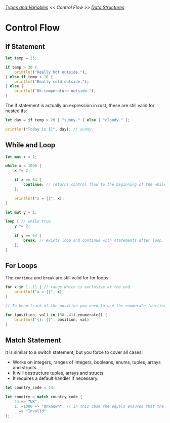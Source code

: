 _[Types and Variables](./types-and-variables.md) << Control Flow >> [Data Structures](./data-structures.md)_

# Control Flow

## If Statement

```rust
let temp = 25;

if temp > 30 {
    println!("Really hot outside.");
} else if temp < 10 {
    println!("Really cold outside.");
} else {
    println!("Ok temperature outside.");
}
```

The if statement is actually an expression in rust, these are still valid for nested ifs:

```rust
let day = if temp > 20 { "sunny." } else { "cloudy." };

println!("Today is {}", day); // sunny.
```

## While and Loop

```rust
let mut x = 1;

while x < 1000 {
    x *= 2;

    if x == 64 { 
        continue; // returns control flow to the beginning of the while loop. 
    };

    println!("x = {}", x);
}

let mut y = 1;

loop { // while true 
    y *= 2;
    
    if y == 64 { 
        break; // exists loop and continue with statements after loop. 
    };
}

```

## For Loops

The `continue` and `break` are still valid for for loops.

```rust
for x in 1..11 { // range which is exclusive at the end.
    println!("x = {}", x);
}

// To keep track of the position you need to use the enumerate function of a range or iterators.

for (position, val) in (30..41).enumerate() {
    println!("{}: {}", position, val)
}
```

## Match Statement

It is similar to a switch statement, but you force to cover all cases:

- Works on integers, ranges of integers, booleans, enums, tuples, arrays and structs.
- It will destructure tuples, arrays and structs.
- It requires a default handler if necessary.

```rust
let country_code = 44;

let country = match country_code {
    44 => "UK",
    1..=1000 => "Unknown", // in this case the equals ensures that the range is inclusive.
    _ => "Invalid"
};
```
